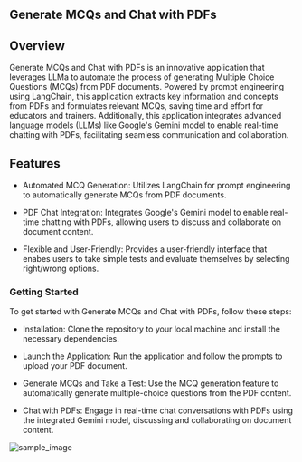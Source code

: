 ## Generate MCQs and Chat with PDFs

## Overview

Generate MCQs and Chat with PDFs is an innovative application that leverages LLMa to automate the process of generating Multiple Choice Questions (MCQs) from PDF documents. Powered by prompt engineering using LangChain, this application extracts key information and concepts from PDFs and formulates relevant MCQs, saving time and effort for educators and trainers. Additionally, this application integrates advanced language models (LLMs) like Google's Gemini model to enable real-time chatting with PDFs, facilitating seamless communication and collaboration.

## Features

- Automated MCQ Generation: Utilizes LangChain for prompt engineering to automatically generate MCQs from PDF documents.

- PDF Chat Integration: Integrates Google's Gemini model to enable real-time chatting with PDFs, allowing users to discuss and collaborate on document content.

- Flexible and User-Friendly: Provides a user-friendly interface that enabes users to take simple tests and evaluate themselves by selecting right/wrong options.

### Getting Started

To get started with Generate MCQs and Chat with PDFs, follow these steps:

- Installation: Clone the repository to your local machine and install the necessary dependencies.

- Launch the Application: Run the application and follow the prompts to upload your PDF document.

- Generate MCQs and Take a Test: Use the MCQ generation feature to automatically generate multiple-choice questions from the PDF content.

- Chat with PDFs: Engage in real-time chat conversations with PDFs using the integrated Gemini model, discussing and collaborating on document content.

![sample_image](https://github.com/joyce0803/Generate-MCQs-from-PDFs/blob/main/img.png)
